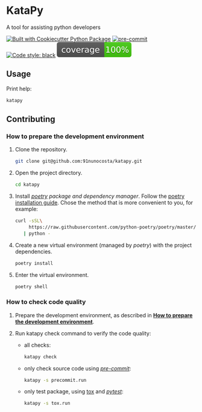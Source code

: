 # KataPy

A tool for assisting python developers

[![Built with Cookiecutter Python Package](https://img.shields.io/badge/built%20with-Cookiecutter%20Python%20Package-ff69b4.svg?logo=cookiecutter)](https://github.com/91nunocosta/python-package-cookiecutter)
[![pre-commit](https://img.shields.io/badge/pre--commit-enabled-brightgreen?logo=pre-commit&logoColor=white)](https://github.com/pre-commit/pre-commit)
[![Code style: black](https://img.shields.io/badge/code%20style-black-000000.svg)](https://github.com/psf/black)
![Code Coverage](coverage.svg)

## Usage

Print help:

```bash
katapy
```

## Contributing

### How to prepare the development environment

1. Clone the repository.

   ```bash
   git clone git@github.com:91nunocosta/katapy.git
   ```

2. Open the project directory.

   ```bash
   cd katapy
   ```

3. Install [_poetry_](https://python-poetry.org/) _package and dependency manager_.
Follow the [poetry installation guide](https://python-poetry.org/docs/#installation).
Chose the method that is more convenient to you, for example:

   ```bash
   curl -sSL\
        https://raw.githubusercontent.com/python-poetry/poetry/master/get-poetry.py \
      | python -
   ```

4. Create a new virtual environment (managed by _poetry_) with the project dependencies.

   ```bash
   poetry install
   ```

5. Enter the virtual environment.

   ```bash
   poetry shell
   ```

### How to check code quality

1. Prepare the development environment, as described in
[**How to prepare the development environment**](#how-to-prepare-the-development-environment).

2. Run katapy check command to verify the code quality:

   - all checks:

     ```bash
     katapy check
     ```

   - only check source code using [_pre-commit_](https://pre-commit.com/):

     ```bash
     katapy -s precommit.run
     ```

   - only test package, using [tox](https://tox.wiki/en/latest/) and [_pytest_](https://docs.pytest.org/en/6.2.x/):

     ```bash
     katapy -s tox.run
     ```
